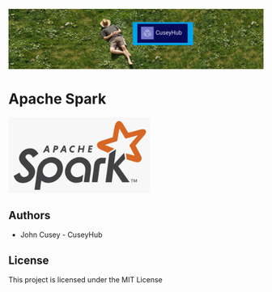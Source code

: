 ![CuseyHub](https://github.com/cusey/ImageForWiki/blob/master/Logos/CuseyHub_Banner_Small.jpg)

# Apache Spark

<img 
src="https://github.com/cusey/ImageForWiki/blob/master/Logos/ApacheSpark.PNG" 
alt="Apache Spark" 
height="150px"/>  
 
## Authors
* John Cusey - CuseyHub  

## License   
This project is licensed under the MIT License
